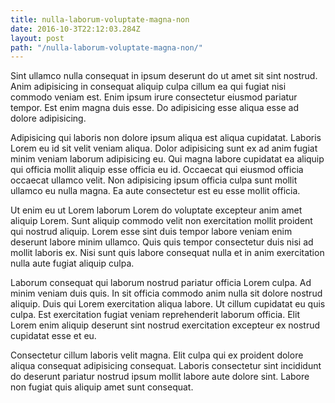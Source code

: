 ```yaml
---
title: nulla-laborum-voluptate-magna-non
date: 2016-10-3T22:12:03.284Z
layout: post
path: "/nulla-laborum-voluptate-magna-non/"
---
```


Sint ullamco nulla consequat in ipsum deserunt do ut amet sit sint nostrud. Anim adipisicing in consequat aliquip culpa cillum ea qui fugiat nisi commodo veniam est. Enim ipsum irure consectetur eiusmod pariatur tempor. Est enim magna duis esse. Do adipisicing esse aliqua esse ad dolore adipisicing.

Adipisicing qui laboris non dolore ipsum aliqua est aliqua cupidatat. Laboris Lorem eu id sit velit veniam aliqua. Dolor adipisicing sunt ex ad anim fugiat minim veniam laborum adipisicing eu. Qui magna labore cupidatat ea aliquip qui officia mollit aliquip esse officia eu id. Occaecat qui eiusmod officia occaecat ullamco velit. Non adipisicing ipsum officia culpa sunt mollit ullamco eu nulla magna. Ea aute consectetur est eu esse mollit officia.

Ut enim eu ut Lorem laborum Lorem do voluptate excepteur anim amet aliquip Lorem. Sunt aliquip commodo velit non exercitation mollit proident qui nostrud aliquip. Lorem esse sint duis tempor labore veniam enim deserunt labore minim ullamco. Quis quis tempor consectetur duis nisi ad mollit laboris ex. Nisi sunt quis labore consequat nulla et in anim exercitation nulla aute fugiat aliquip culpa.

Laborum consequat qui laborum nostrud pariatur officia Lorem culpa. Ad minim veniam duis quis. In sit officia commodo anim nulla sit dolore nostrud aliquip. Duis qui Lorem exercitation aliqua labore. Ut cillum cupidatat eu quis culpa. Est exercitation fugiat veniam reprehenderit laborum officia. Elit Lorem enim aliquip deserunt sint nostrud exercitation excepteur ex nostrud cupidatat esse et eu.

Consectetur cillum laboris velit magna. Elit culpa qui ex proident dolore aliqua consequat adipisicing consequat. Laboris consectetur sint incididunt do deserunt pariatur nostrud ipsum mollit labore aute dolore sint. Labore non fugiat quis aliquip amet sunt consequat.